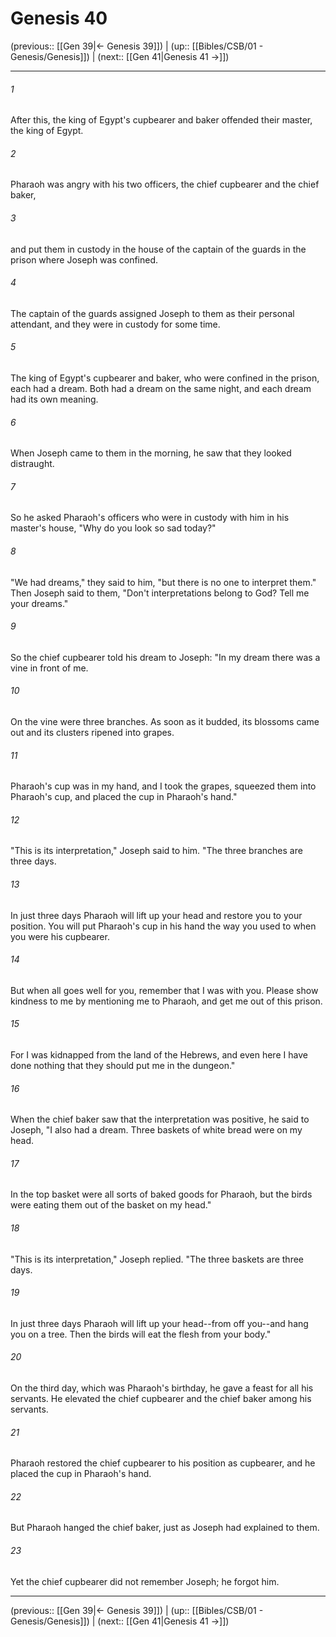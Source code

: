 # Genesis 40

(previous:: [[Gen 39|← Genesis 39]]) | (up:: [[Bibles/CSB/01 - Genesis/Genesis]]) | (next:: [[Gen 41|Genesis 41 →]])

***


###### 1 
After this, the king of Egypt's cupbearer and baker offended their master, the king of Egypt. 

###### 2 
Pharaoh was angry with his two officers, the chief cupbearer and the chief baker, 

###### 3 
and put them in custody in the house of the captain of the guards in the prison where Joseph was confined. 

###### 4 
The captain of the guards assigned Joseph to them as their personal attendant, and they were in custody for some time. 

###### 5 
The king of Egypt's cupbearer and baker, who were confined in the prison, each had a dream. Both had a dream on the same night, and each dream had its own meaning. 

###### 6 
When Joseph came to them in the morning, he saw that they looked distraught. 

###### 7 
So he asked Pharaoh's officers who were in custody with him in his master's house, "Why do you look so sad today?" 

###### 8 
"We had dreams," they said to him, "but there is no one to interpret them." Then Joseph said to them, "Don't interpretations belong to God? Tell me your dreams." 

###### 9 
So the chief cupbearer told his dream to Joseph: "In my dream there was a vine in front of me. 

###### 10 
On the vine were three branches. As soon as it budded, its blossoms came out and its clusters ripened into grapes. 

###### 11 
Pharaoh's cup was in my hand, and I took the grapes, squeezed them into Pharaoh's cup, and placed the cup in Pharaoh's hand." 

###### 12 
"This is its interpretation," Joseph said to him. "The three branches are three days. 

###### 13 
In just three days Pharaoh will lift up your head and restore you to your position. You will put Pharaoh's cup in his hand the way you used to when you were his cupbearer. 

###### 14 
But when all goes well for you, remember that I was with you. Please show kindness to me by mentioning me to Pharaoh, and get me out of this prison. 

###### 15 
For I was kidnapped from the land of the Hebrews, and even here I have done nothing that they should put me in the dungeon." 

###### 16 
When the chief baker saw that the interpretation was positive, he said to Joseph, "I also had a dream. Three baskets of white bread were on my head. 

###### 17 
In the top basket were all sorts of baked goods for Pharaoh, but the birds were eating them out of the basket on my head." 

###### 18 
"This is its interpretation," Joseph replied. "The three baskets are three days. 

###### 19 
In just three days Pharaoh will lift up your head--from off you--and hang you on a tree. Then the birds will eat the flesh from your body." 

###### 20 
On the third day, which was Pharaoh's birthday, he gave a feast for all his servants. He elevated the chief cupbearer and the chief baker among his servants. 

###### 21 
Pharaoh restored the chief cupbearer to his position as cupbearer, and he placed the cup in Pharaoh's hand. 

###### 22 
But Pharaoh hanged the chief baker, just as Joseph had explained to them. 

###### 23 
Yet the chief cupbearer did not remember Joseph; he forgot him.

***

(previous:: [[Gen 39|← Genesis 39]]) | (up:: [[Bibles/CSB/01 - Genesis/Genesis]]) | (next:: [[Gen 41|Genesis 41 →]])
